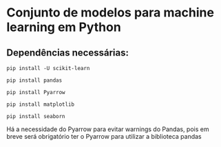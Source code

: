 # Conjunto de modelos para machine learning em Python

## Dependências necessárias:

`pip install -U scikit-learn`

`pip install pandas`

`pip install Pyarrow` 

`pip install matplotlib` 

`pip install seaborn` 

Há a necessidade do Pyarrow para evitar warnings do Pandas, pois em breve será obrigatório ter o Pyarrow para utilizar a biblioteca pandas
